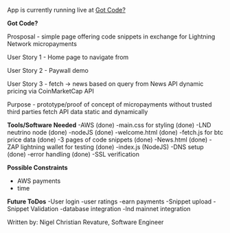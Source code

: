 App is currently running live at <a href="https://gotcode.hopto.org">Got Code?</a>


<b>Got Code?</b>

Prosposal - simple page offering code snippets in exchange for Lightning Network micropayments

User Story 1 - Home page to navigate from

User Story 2 - Paywall demo
 
User Story 3 - fetch -> news based on query from News API 
                        dynamic pricing via CoinMarketCap API

Purpose - prototype/proof of concept of micropayments without trusted third parties
          fetch API data static and dynamically

<b>Tools/Software Needed</b>
-AWS (done)
-main.css for styling (done)
-LND neutrino node (done)
-nodeJS (done)
-welcome.html (done)
-fetch.js for btc price data (done)
-3 pages of code snippets (done)
-News.html (done)
-ZAP lightning wallet for testing (done)
-index.js (NodeJS)
-DNS setup (done)
-error handling (done)
-SSL verification

<b>Possible Constraints</b>
- AWS payments
- time

<b>Future ToDos</b>
-User login
-user ratings
-earn payments
-Snippet upload
-Snippet Validation
-database integration
-lnd mainnet integration


Written by:
Nigel Christian
Revature, Software Engineer
